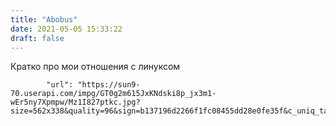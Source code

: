 ```yaml
---
title: "Abobus"
date: 2021-05-05 15:33:22
draft: false
---
```


Кратко про мои отношения с линуксом

            "url": "https://sun9-70.userapi.com/impg/GT0g2m615JxKNdski8p_jx3m1-wEr5ny7Xpmpw/Mz1I827ptkc.jpg?size=562x338&quality=96&sign=b137196d2266f1fc08455dd28e0fe35f&c_uniq_tag=zUf_FxgZbuh8WjYGyqNYpqXNVj9mjMPQxlL1ZtWqK1I&type=album",
